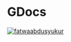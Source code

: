 # GDocs
[![fatwaabdusyukur](https://circleci.com/gh/fatwaabdusyukur/GDocs.svg?style=shield)](https://circleci.com/gh/fatwaabdusyukur/GDocs)
